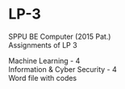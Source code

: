 # LP-3

SPPU BE Computer (2015 Pat.) <br />
Assignments of LP 3 <br />

Machine Learning - 4 <br />
Information & Cyber Security - 4 <br />
Word file with codes <br />
